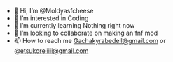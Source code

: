 - 👋 Hi, I’m @Moldyasfcheese
- 👀 I’m interested in Coding
- 🌱 I’m currently learning Nothing right now
- 💞️ I’m looking to collaborate on making an fnf mod
- 📫 How to reach me Gachakyrabedell@gmail.com or @etsukoreiiiii@gmail.com

<!---
Moldyasfcheese/Moldyasfcheese is a ✨ special ✨ repository because its `README.md` (this file) appears on your GitHub profile.
You can click the Preview link to take a look at your changes.
--->
